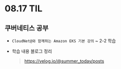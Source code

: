 <h1> 08.17 TIL </h1>

## 쿠버네티스 공부

- `CloudNet@와 함께하는 Amazon EKS 기본 강의` ~ 2-2 학습

- 학습 내용 블로그 정리
   > https://velog.io/@summer_today/posts
